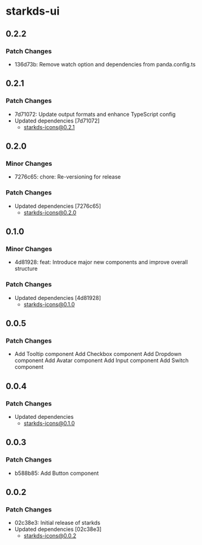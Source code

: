 # starkds-ui

## 0.2.2

### Patch Changes

- 136d73b: Remove watch option and dependencies from panda.config.ts

## 0.2.1

### Patch Changes

- 7d71072: Update output formats and enhance TypeScript config
- Updated dependencies [7d71072]
  - starkds-icons@0.2.1

## 0.2.0

### Minor Changes

- 7276c65: chore: Re-versioning for release

### Patch Changes

- Updated dependencies [7276c65]
  - starkds-icons@0.2.0

## 0.1.0

### Minor Changes

- 4d81928: feat: Introduce major new components and improve overall structure

### Patch Changes

- Updated dependencies [4d81928]
  - starkds-icons@0.1.0

## 0.0.5

### Patch Changes

- Add Tooltip component
  Add Checkbox component
  Add Dropdown component
  Add Avatar component
  Add Input component
  Add Switch component

## 0.0.4

### Patch Changes

- Updated dependencies
  - starkds-icons@0.1.0

## 0.0.3

### Patch Changes

- b588b85:
  Add Button component

## 0.0.2

### Patch Changes

- 02c38e3: Initial release of starkds
- Updated dependencies [02c38e3]
  - starkds-icons@0.0.2
